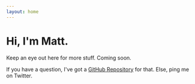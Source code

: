 ```yaml
---
layout: home
---
```

# Hi, I'm Matt.

Keep an eye out here for more stuff. Coming soon.

If you have a question, I've got a [GitHub Repository](https://github.com/moby/ama/) for that. Else, ping me on Twitter.
